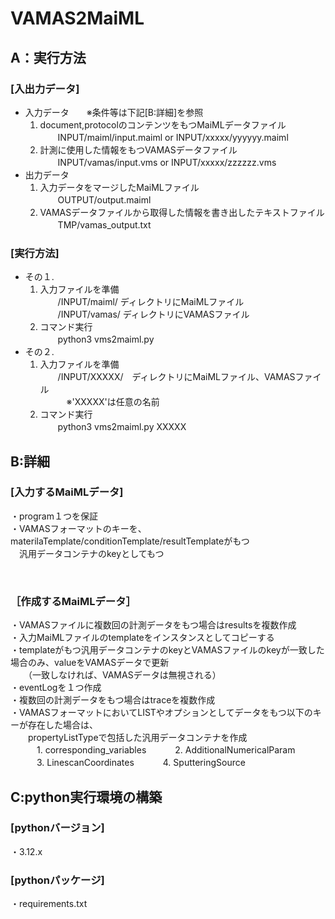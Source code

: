 # VAMAS2MaiML
## A：実行方法
### [入出力データ]
- 入力データ　　※条件等は下記[B:詳細]を参照
  1. document,protocolのコンテンツをもつMaiMLデータファイル <br/>
　　INPUT/maiml/input.maiml  or  INPUT/xxxxx/yyyyyy.maiml 
  1. 計測に使用した情報をもつVAMASデータファイル<br/>
　　INPUT/vamas/input.vms  or  INPUT/xxxxx/zzzzzz.vms
- 出力データ
  1. 入力データをマージしたMaiMLファイル <br/>
　　OUTPUT/output.maiml<br/>
  1. VAMASデータファイルから取得した情報を書き出したテキストファイル <br/>
　　TMP/vamas_output.txt
 
### [実行方法]
- その１.
  1. 入力ファイルを準備 <br/>
　　/INPUT/maiml/ ディレクトリにMaiMLファイル <br/>
　　/INPUT/vamas/ ディレクトリにVAMASファイル <br/>
  2. コマンド実行 <br/>
　　python3 vms2maiml.py <br/>
- その２.
  1. 入力ファイルを準備 <br/>
　　/INPUT/XXXXX/　ディレクトリにMaiMLファイル、VAMASファイル　 <br/>
　　　※'XXXXX'は任意の名前 <br/>
  1. コマンド実行 <br/>
　　python3 vms2maiml.py XXXXX <br/>


## B:詳細
### [入力するMaiMLデータ]
  ・program１つを保証 <br/>
  ・VAMASフォーマットのキーを、materilaTemplate/conditionTemplate/resultTemplateがもつ <br/>
  　汎用データコンテナのkeyとしてもつ <br/>

<br/>

### ［作成するMaiMLデータ］
  ・VAMASファイルに複数回の計測データをもつ場合はresultsを複数作成 <br/>
  ・入力MaiMLファイルのtemplateをインスタンスとしてコピーする <br/>
  ・templateがもつ汎用データコンテナのkeyとVAMASファイルのkeyが一致した場合のみ、valueをVAMASデータで更新 <br/>
  　　（一致しなければ、VAMASデータは無視される） <br/>
  ・eventLogを１つ作成 <br/>
  ・複数回の計測データをもつ場合はtraceを複数作成 <br/>
  ・VAMASフォーマットにおいてLISTやオプションとしてデータをもつ以下のキーが存在した場合は、 <br/>
 　　propertyListTypeで包括した汎用データコンテナを作成 <br/>
　　　1. corresponding_variables
　　　2. AdditionalNumericalParam
　　　3. LinescanCoordinates
　　　4. SputteringSource
   　　　

## C:python実行環境の構築
### [pythonバージョン]
  ・3.12.x <br/>
### [pythonパッケージ]
  ・requirements.txt <br/>
